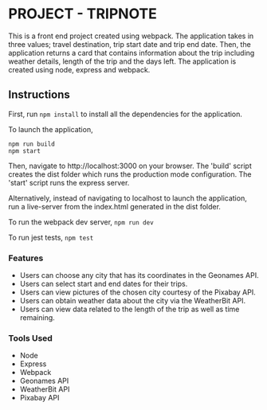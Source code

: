 # PROJECT - TRIPNOTE
This is a front end project created using webpack. The application takes in three values; travel destination, trip start date and trip end date. Then, the application returns a card that contains information about the trip including weather details, length of the trip and the days left.
The application is created using node, express and webpack. 

## Instructions

First, run `npm install` to install all the dependencies for the application.

To launch the application,
```
npm run build
npm start
```
Then, navigate to http://localhost:3000 on your browser. The 'build' script creates the dist folder which runs the production mode configuration. The 'start' script runs the express server.

Alternatively, instead of navigating to localhost to launch the application, run a live-server from the index.html generated in the dist folder.

To run the webpack dev server,
`npm run dev`

To run jest tests,
`npm test`

### Features
* Users can choose any city that has its coordinates in the Geonames API.
* Users can select start and end dates for their trips.
* Users can view pictures of the chosen city courtesy of the Pixabay API.
* Users can obtain weather data about the city via the WeatherBit API.
* Users can view data related to the length of the trip as well as time remaining.

### Tools Used
* Node
* Express
* Webpack
* Geonames API
* WeatherBit API
* Pixabay API